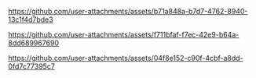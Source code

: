 https://github.com/user-attachments/assets/b71a848a-b7d7-4762-8940-13c1f4d7bde3


https://github.com/user-attachments/assets/f711bfaf-f7ec-42e9-b64a-8dd689967690


https://github.com/user-attachments/assets/04f8e152-c90f-4cbf-a8dd-0fd7c77395c7

